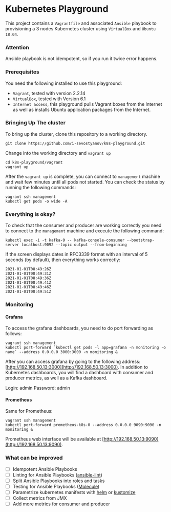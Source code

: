 # Kubernetes Playground
This project contains a `Vagrantfile` and associated `Ansible` playbook to provisioning a 3 nodes 
Kubernetes cluster using `VirtualBox` and `Ubuntu 18.04`.

### Attention
Ansible playbook is not idempotent, so if you run it twice error happens.

### Prerequisites
You need the following installed to use this playground:
- `Vagrant`, tested with version 2.2.14
- `VirtualBox`, tested with Version 6.1
- `Internet access`, this playground pulls Vagrant boxes from the Internet as well as installs Ubuntu application packages from the Internet.

### Bringing Up The cluster
To bring up the cluster, clone this repository to a working directory.

```
git clone https://github.com/i-sevostyanov/k8s-playground.git
```

Change into the working directory and `vagrant up`

```
cd k8s-playground/vagrant
vagrant up
```

After the `vagrant up` is complete, you can connect to `management` machine and wait few minutes until all pods not started.
You can check the status by running the following commands:

```
vagrant ssh management
kubectl get pods -o wide -A
```

### Everything is okay?
To check that the consumer and producer are working correctly you need to connect to the `management` machine and execute the following command:
```shell
kubectl exec -i -t kafka-0 -- kafka-console-consumer --bootstrap-server localhost:9092 --topic output --from-beginning
```

If the screen displays dates in RFC3339 format with an interval of 5 seconds (by default), then everything works correctly:
```shell
2021-01-01T08:49:26Z
2021-01-01T08:49:31Z
2021-01-01T08:49:36Z
2021-01-01T08:49:41Z
2021-01-01T08:49:46Z
2021-01-01T08:49:51Z
```

### Monitoring

#### Grafana
To access the grafana dashboards, you need to do port forwarding as follows:
```shell
vagrant ssh management
kubectl port-forward `kubectl get pods -l app=grafana -n monitoring -o name` --address 0.0.0.0 3000:3000 -n monitoring &
```
After you can access grafana by going to the following address: [http://192.168.50.13:3000](http://192.168.50.13:3000).
In addition to Kubernetes dashboards, you will find a dashboard with consumer and producer metrics, as well as a Kafka dashboard.

Login: admin
Password: admin

#### Prometheus
Same for Prometheus:
```shell
vagrant ssh management
kubectl port-forward prometheus-k8s-0 --address 0.0.0.0 9090:9090 -n monitoring &
```
Prometheus web interface will be available at [http://192.168.50.13:9090](http://192.168.50.13:9090).

### What can be improved
- [ ] Idempotent Ansible Playbooks
- [ ] Linting for Ansible Playbooks ([ansible-lint](https://ansible-lint.readthedocs.io/en/latest/))
- [ ] Split Ansible Playbooks into roles and tasks
- [ ] Testing for Ansible Playbooks ([Molecule](https://molecule.readthedocs.io/en/latest/index.html))
- [ ] Parametrize kubernetes manifests with [helm](https://helm.sh) or [kustomize](https://kustomize.io)
- [ ] Collect metrics from JMX
- [ ] Add more metrics for consumer and producer 
